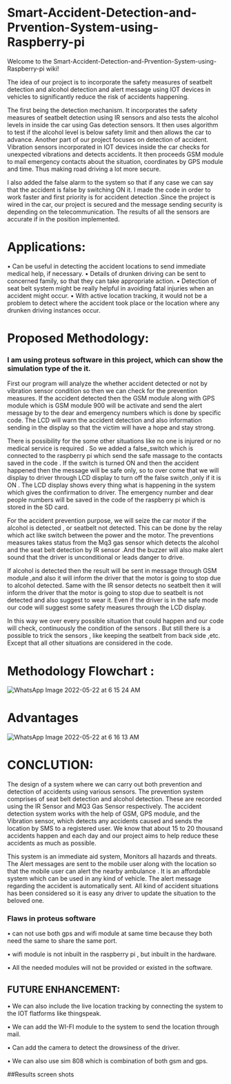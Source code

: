 # Smart-Accident-Detection-and-Prvention-System-using-Raspberry-pi
Welcome to the Smart-Accident-Detection-and-Prvention-System-using-Raspberry-pi wiki!

The idea of our project is to incorporate the safety measures of seatbelt detection and alcohol detection and alert message using IOT devices in vehicles to significantly reduce the risk of accidents happening.

The first being the detection mechanism. It incorporates the safety measures of seatbelt detection using IR sensors and also tests the alcohol levels in inside the car using Gas detection sensors. It then uses algorithm to test if the alcohol level is below safety limit and then allows the car to advance. Another part of our project focuses on detection of accident. Vibration sensors incorporated in IOT devices inside the car checks for unexpected vibrations and detects accidents. It then proceeds GSM module to mail emergency contacts about the situation, coordinates by GPS module and time. Thus making road driving a lot more secure.

I also added the false alarm to the system so that if any case we can say that the accident is false by switching ON it. I made the code in order to work faster and first priority is for accident detection .Since the project is wired in the car, our project is secured and the message sending security is depending on the telecommunication. The results of all the sensors are accurate if in the position implemented.

# Applications:

• Can be useful in detecting the accident locations to send immediate medical help, if necessary.
• Details of drunken driving can be sent to concerned family, so that they can take appropriate action.
• Detection of seat belt system might be really helpful in avoiding fatal injuries when an accident might occur.
• With active location tracking, it would not be a problem to detect where the accident took place or the location where any drunken driving instances occur.


# Proposed Methodology:
### I am using proteus software in this project, which can show the simulation type of the it.

First our program will analyze the whether accident detected or not by vibration sensor condition so then we can check for the prevention measures. If the accident detected then the GSM module along with GPS module which is GSM module 900 will be activate and send the alert message by  to the dear and emergency numbers which is done by specific code. The LCD will warn the accident detection and also information sending in the display so that the victim will have a hope and stay strong.

There is possibility for the some other situations like no one is injured or no medical service is required . So we added a false_switch which is connected to the raspberry pi which send the safe massage to the contacts saved in the code . If the switch is turned ON and then the accident happened then the message will be safe only, so to over come that we will display to driver through LCD display to turn off the false switch ,only if it is ON  . The LCD display shows every thing what is happening in the system which gives the confirmation to driver.
The emergency number and dear people numbers will be saved in the code of the raspberry pi which is stored in the SD card.
 
For the accident prevention purpose, we will seize the car motor if the alcohol is detected , or seatbelt not detected. This can be done by the relay which act like switch between the power and the motor. The preventions measures takes status from the Mq3 gas sensor which detects the alcohol and the seat belt detection by IR sensor .And the buzzer will also make alert sound that the driver is unconditional or leads danger to drive.

If alcohol is detected then the result will be sent in message through GSM module ,and also it will inform the driver that the motor is going to stop due to alcohol detected. Same with the IR sensor detects no seatbelt then it will inform the driver that the motor is going to stop due to seatbelt is not detected and also suggest to wear it. Even if the driver is in the safe mode our code will suggest some safety measures through the LCD display.

In this way we over every possible situation that could happen and our code will check, continuously the condition of the sensors . But still there is a possible to trick the sensors , like keeping the seatbelt from back side ,etc. Except that all other situations are considered in the code.

# Methodology Flowchart :
![WhatsApp Image 2022-05-22 at 6 15 24 AM](https://user-images.githubusercontent.com/83164272/169673700-17e0c644-c75d-463b-9443-c1c2e9befdd9.jpeg)

# Advantages

![WhatsApp Image 2022-05-22 at 6 16 13 AM](https://user-images.githubusercontent.com/83164272/169673737-ab435631-fc7c-4d05-9403-66e066a915f5.jpeg)

# CONCLUTION:

The design  of a system where we can carry out both prevention and detection of accidents using various sensors. The prevention system comprises of seat belt detection and alcohol detection. These are recorded using the IR Sensor and MQ3 Gas Sensor respectively. The accident detection system works with the help of GSM, GPS module, and the Vibration sensor, which detects any accidents caused and sends the location by SMS to a registered user. We know that about 15 to 20 thousand accidents happen and each day and our project aims to help reduce these accidents as much as possible.

This system is an immediate aid system, Monitors all hazards and threats. The Alert messages are sent to the mobile user along with the location so that the mobile user can alert the nearby ambulance . It is an affordable system which can be used in any kind of vehicle. The alert message regarding the accident is automatically sent. All kind of accident situations has been considered so it is easy any driver to update the situation to the beloved one.

### Flaws in proteus software 

• can not use both gps and wifi module at same time because they both need the same to share the same port.

• wifi module is not inbuilt in the raspberry pi , but inbuilt in the hardware.

• All the needed modules will not be provided or existed in the software.

## FUTURE ENHANCEMENT:

• We can also include the live location tracking by connecting the system to the IOT flatforms like thingspeak.

• We can add the WI-FI module to the system to send the location through mail.

• Can add the camera to detect the drowsiness of the driver.

• We can also use sim 808 which is combination of both gsm and gps.


##Results screen shots
